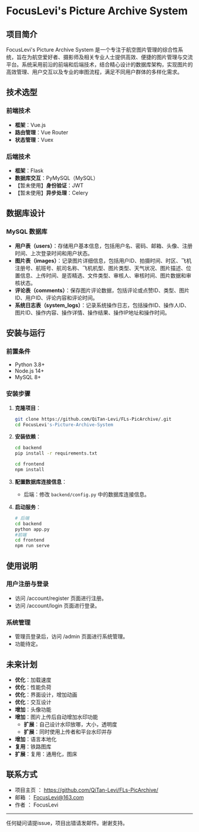 # FocusLevi's Picture Archive System

## 项目简介
FocusLevi's Picture Archive System 是一个专注于航空图片管理的综合性系统，旨在为航空爱好者、摄影师及相关专业人士提供高效、便捷的图片管理与交流平台。系统采用前沿的前端和后端技术，结合精心设计的数据库架构，实现图片的高效管理、用户交互以及专业的审图流程，满足不同用户群体的多样化需求。

## 技术选型
### 前端技术
- **框架**：Vue.js
- **路由管理**：Vue Router
- **状态管理**：Vuex

### 后端技术
- **框架**：Flask
- **数据库交互**：PyMySQL（MySQL）
- 【暂未使用】**身份验证**：JWT
- 【暂未使用】**异步处理**：Celery

## 数据库设计
### MySQL 数据库
- **用户表（users）**：存储用户基本信息，包括用户名、密码、邮箱、头像、注册时间、上次登录时间和用户状态。
- **图片表（images）**：记录图片详细信息，包括用户ID、拍摄时间、时区、飞机注册号、航班号、航司名称、飞机机型、图片类型、天气状况、图片描述、位置信息、上传时间、是否精选、文件类型、审核人、审核时间、图片数据和审核状态。
- **评论表（comments）**：保存图片评论数据，包括评论或点赞ID、类型、图片ID、用户ID、评论内容和评论时间。
- **系统日志表（system_logs）**：记录系统操作日志，包括操作ID、操作人ID、图片ID、操作内容、操作详情、操作结果、操作IP地址和操作时间。


## 安装与运行
### 前置条件
- Python 3.8+
- Node.js 14+
- MySQL 8+

### 安装步骤
1. **克隆项目**：
   ```bash
   git clone https://github.com/QiTan-Levi/FLs-PicArchive/.git
   cd FocusLevi's-Picture-Archive-System
   ```
2. **安装依赖**：
   ```bash
   cd backend
   pip install -r requirements.txt
   ```
   ```bash
   cd frontend
   npm install
   ```
3. **配置数据库连接信息**：
   - 后端：修改 `backend/config.py` 中的数据库连接信息。

4. **启动服务**：
   ```bash
   # 后端
   cd backend
   python app.py
   #前端
   cd frontend
   npm run serve
   ```
## 使用说明
### 用户注册与登录
- 访问 /account/register 页面进行注册。
- 访问 /account/login 页面进行登录。
### 系统管理
- 管理员登录后，访问 /admin 页面进行系统管理。
- 功能待定。
## 未来计划
- **优化**：加载速度
- **优化**：性能负荷
- **优化**：界面设计，增加动画
- **优化**：交互设计 
- **增加**：头像功能
- **增加**：图片上传后自动增加水印功能
  - **扩展**：自己设计水印放哪，大小，透明度
  - **扩展**：同时使用上传者和平台水印并存
- **增加**：语言本地化
- **复用**：铁路图库
- **扩展**：复用：通用化，图床

## 联系方式
- 项目主页 ： https://github.com/QiTan-Levi/FLs-PicArchive/
- 邮箱 ： FocusLevi@163.com
- 作者 ： FocusLevi
---
任何疑问请提issue，项目出错请发邮件。谢谢支持。